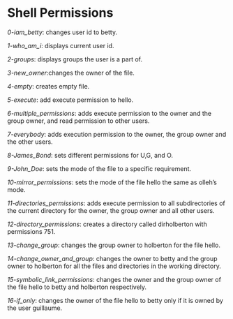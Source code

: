 # Shell Permissions

*0-iam_betty*: changes user id to betty.

*1-who_am_i*: displays current user id.

*2-groups*: displays groups the user is a part of.

*3-new_owner*:changes the owner of the file.

*4-empty*: creates empty file.

*5-execute*: add execute permission to hello.

*6-multiple_permissions*: adds execute permission to the owner and the group owner, and read permission to other users.

*7-everybody*: adds execution permission to the owner, the group owner and the other users.

*8-James_Bond*: sets different permissions for U,G, and O.

*9-John_Doe*: sets the mode of the file to a specific requirement.

*10-mirror_permissions*: sets the mode of the file hello the same as olleh’s mode.

*11-directories_permissions*:  adds execute permission to all subdirectories of the current directory for the owner, the group owner and all other users.

*12-directory_permissions*: creates a directory called dirholberton with permissions 751.

*13-change_group*: changes the group owner to holberton for the file hello.

*14-change_owner_and_group*: changes the owner to betty and the group owner to holberton for all the files and directories in the working directory.

*15-symbolic_link_permissions*: changes the owner and the group owner of the file hello to betty and holberton respectively.

*16-if_only*: changes the owner of the file hello to betty only if it is owned by the user guillaume.
